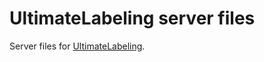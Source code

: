 # UltimateLabeling server files

Server files for [UltimateLabeling](https://github.com/alexandre01/UltimateLabeling).